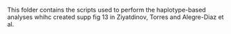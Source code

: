 This folder contains the scripts used to perform the haplotype-based analyses whihc created supp fig 13 
in Ziyatdinov, Torres and Alegre-Diaz et al. 
